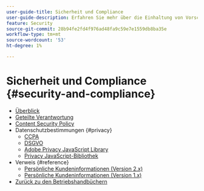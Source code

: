 ```yaml
---
user-guide-title: Sicherheit und Compliance
user-guide-description: Erfahren Sie mehr über die Einhaltung von Vorschriften und die Verantwortlichkeiten der Händler für die Aufrechterhaltung eines sicheren Adobe Commerce-Projekts.
feature: Security
source-git-commit: 28b94fe2fd4f976ad48fa9c59e7e1559db8ba35e
workflow-type: tm+mt
source-wordcount: '53'
ht-degree: 1%

---
```



# Sicherheit und Compliance {#security-and-compliance}

- [Überblick](overview.md)
- [Geteilte Verantwortung](shared-responsibility.md)
- [Content Security Policy](content-security-policy.md)
- Datenschutzbestimmungen {#privacy}
   - [CCPA](privacy/ccpa.md)
   - [DSGVO](privacy/gdpr.md)
   - [Adobe Privacy JavaScript Library](privacy/adobe-javascript-library.md)
   - [Privacy JavaScript-Bibliothek](privacy/javascript-library.md)
- Verweis {#reference}
   - [Persönliche Kundeninformationen (Version 2.x)](privacy/data-m2.md)
   - [Persönliche Kundeninformationen (Version 1.x)](privacy/data-m1.md)
- [Zurück zu den Betriebshandbüchern](https://experienceleague.adobe.com/docs/commerce-operations/operational-guides/home.html?lang=de)
